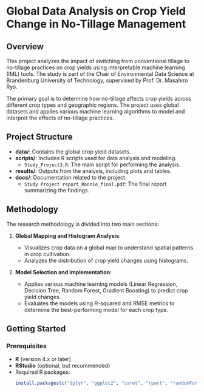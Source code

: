 # Global Data Analysis on Crop Yield Change in No-Tillage Management

## Overview
This project analyzes the impact of switching from conventional tillage to no-tillage practices on crop yields using interpretable machine learning (IML) tools. The study is part of the Chair of Environmental Data Science at Brandenburg University of Technology, supervised by Prof. Dr. Masahiro Ryo.

The primary goal is to determine how no-tillage affects crop yields across different crop types and geographic regions. The project uses global datasets and applies various machine learning algorithms to model and interpret the effects of no-tillage practices.

## Project Structure

- **data/**: Contains the global crop yield datasets.
- **scripts/**: Includes R scripts used for data analysis and modeling.
  - `Study_Project3.R`: The main script for performing the analysis.
- **results/**: Outputs from the analysis, including plots and tables.
- **docs/**: Documentation related to the project.
  - `Study Project report_Ronnie_final.pdf`: The final report summarizing the findings.

## Methodology
The research methodology is divided into two main sections:

1. **Global Mapping and Histogram Analysis**:
   - Visualizes crop data on a global map to understand spatial patterns in crop cultivation.
   - Analyzes the distribution of crop yield changes using histograms.

2. **Model Selection and Implementation**:
   - Applies various machine learning models (Linear Regression, Decision Tree, Random Forest, Gradient Boosting) to predict crop yield changes.
   - Evaluates the models using R-squared and RMSE metrics to determine the best-performing model for each crop type.

## Getting Started

### Prerequisites
- **R** (version 4.x or later)
- **RStudio** (optional, but recommended)
- Required R packages:
  ```r
  install.packages(c("dplyr", "ggplot2", "caret", "rpart", "randomForest", "gbm", "rpart.plot"))
